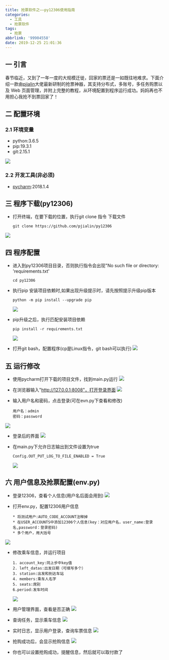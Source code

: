 ```yaml
---
title: 抢票软件之——py12306使用指南
categories:
  - 工具
  - 抢票软件
tags:
  - 抢票
abbrlink: '99904558'
date: 2019-12-25 21:01:36
---
```

## 一 引言

春节临近，又到了一年一度的大规模迁徙，回家的票还是一如既往地难求。下面介绍一款由[pjialin][1]大佬最新研制的抢票神器，其支持分布式，多账号，多任务购票以及 Web 页面管理，并附上完整的教程，从环境配置到程序运行成功。妈妈再也不用担心我抢不到票回家了！

<!--more-->

## 二 配置环境
### 2.1 环境变量
* python:3.6.5
* pip:19.3.1
* git:2.15.1

![][2]

### 2.2 开发工具(非必须)

* [pycharm][3]:2018.1.4

## 三 程序下载(py12306)

* 打开终端，在要下载的位置，执行git clone 指令 下载文件
	```
	git clone https://github.com/pjialin/py12306
	```
![][4]

## 四 程序配置

* 进入到py12306项目目录，否则执行指令会出现"No such file or directory: 'requirements.txt'

	```
  cd py12306
  ```

* 执行pip 安装项目依赖时,如果出现升级提示时，请先按照提示升级pip版本

	```
   python -m pip install --upgrade pip
  ```

  ![][5]

* pip升级之后，执行匹配安装项目依赖

	```
	pip install -r requirements.txt
	```

	![][6]

* 打开git bash，配置程序(cp是Linux指令，git bash可以执行)
![][7]

## 五 运行修改

* 使用pycharm打开下载的项目文件，找到main.py运行
![][8]

* 在浏览器输入"http://127.0.0.1:8008"，打开登录界面
![][9]

* 输入用户名和密码，点击登录(可在evn.py下查看和修改)

	```
	用户名：admin
	密码：password
	```

![][10]
* 登录后的界面
![][11]

* 在main.py下允许日志输出到文件设置为true

	```
	Config.OUT_PUT_LOG_TO_FILE_ENABLED = True
	```

	![][12]

## 六 用户信息及抢票配置(env.py)

* 登录12306，查看个人信息(用户名后面会用到)
  ![][13]

* 打开env.py，配置12306用户信息

  ```
  * 将测试用户:AUTO_CODE_ACCOUNT注释掉
  * 在USER_ACCOUNTS中添加12306个人信息(key：对应用户名，user_name:登录名,password：登录密码)
  * 多个用户，用大括号
  ```
![][14]

* 修改乘车信息，并运行项目

  ```
  1. account_key:同上步中key值
  2. left_datas:出发日期（可填写多个）
  3. station:出发和到达车站
  4. members:乘车人名字
  5. seats:席别
  6.period:发车时间
  ```

  ![][15]

* 用户管理界面，查看是否正确
![][16]

* 查询任务，显示乘车信息 
  ![][17]

* 实时日志，显示用户登录，查询车票信息
  ![][18]

* 抢购成功后，会显示抢购信息
  ![][19]

* 你也可以设置抢购成功，提醒信息，然后就可以取付款了







[1]:https://github.com/pjialin
[2]: https://raw.githubusercontent.com/PGzxc/images/master/2019/py12306-environment-variable.png
[3]:http://www.jetbrains.com/
[4]: https://raw.githubusercontent.com/PGzxc/images/master/2019/py12306-git-clone.png
[5]: https://raw.githubusercontent.com/PGzxc/images/master/2019/py12306-update-pip.png
[6]: https://raw.githubusercontent.com/PGzxc/images/master/2019/py12306-install-requirements.png
[7]: https://raw.githubusercontent.com/PGzxc/images/master/2019/py12306-cp-env.png
[8]: https://raw.githubusercontent.com/PGzxc/images/master/2019/py12306-test-main.png
[9]: https://raw.githubusercontent.com/PGzxc/images/master/2019/py12306-login.png
[10]: https://raw.githubusercontent.com/PGzxc/images/master/2019/py12306-evn-config.png
[11]: https://raw.githubusercontent.com/PGzxc/images/master/2019/py12306-jiemian.png
[12]: https://raw.githubusercontent.com/PGzxc/images/master/2019/py12306-log-true.png
[13]: https://raw.githubusercontent.com/PGzxc/images/master/2019/py12306-user-info.png
[14]: https://raw.githubusercontent.com/PGzxc/images/master/2019/py12306-user-account.png
[15]: https://raw.githubusercontent.com/PGzxc/images/master/2019/py12306-driver-info.png
[16]: https://raw.githubusercontent.com/PGzxc/images/master/2019/py12306-user-manager.png
[17]: https://raw.githubusercontent.com/PGzxc/images/master/2019/py12306-seat-info.png
[18]: https://raw.githubusercontent.com/PGzxc/images/master/2019/py12306-log-info.png
[19]: https://raw.githubusercontent.com/PGzxc/images/master/2019/py12306-buy-success.png